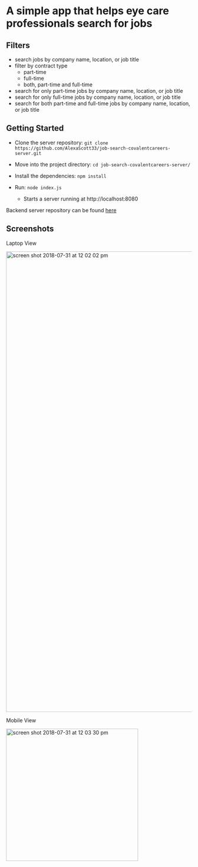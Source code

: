 # A simple app that helps eye care professionals search for jobs

## Filters
* search jobs by company name, location, or job title
* filter by contract type
  * part-time
  * full-time
  * both, part-time and full-time
* search for only part-time jobs by company name, location, or job title
* search for only full-time jobs by company name, location, or job title
* search for both part-time and full-time jobs by company name, location, or job title

## Getting Started

* Clone the server repository: `git clone https://github.com/AlexaScott33/job-search-covalentcareers-server.git`

* Move into the project directory: `cd job-search-covalentcareers-server/`
* Install the dependencies: `npm install`
* Run: `node index.js`
    * Starts a server running at http://localhost:8080

Backend server repository can be found [here](https://github.com/AlexaScott33/job-search-covalentcareers-server)
## Screenshots

Laptop View

<img width="1246" alt="screen shot 2018-07-31 at 12 02 02 pm" src="https://user-images.githubusercontent.com/35544816/43483114-87fd3e4e-94bf-11e8-9297-0148afdd60ba.png">

Mobile View

<img width="358" alt="screen shot 2018-07-31 at 12 03 30 pm" src="https://user-images.githubusercontent.com/35544816/43483137-94932b3c-94bf-11e8-9aba-fd1fe694b7a8.png">



